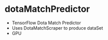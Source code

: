 ﻿# dotaMatchPredictor

- TensorFlow Dota Match Predictor
- Uses DotaMatchScraper to produce dataSet
- GPU
